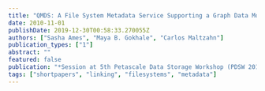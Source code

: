 ```yaml
---
title: "QMDS: A File System Metadata Service Supporting a Graph Data Model-Based Query Language"
date: 2010-11-01
publishDate: 2019-12-30T00:58:33.270055Z
authors: ["Sasha Ames", "Maya B. Gokhale", "Carlos Maltzahn"]
publication_types: ["1"]
abstract: ""
featured: false
publication: "*Session at 5th Petascale Data Storage Workshop (PDSW 2010), co-located with Supercomputing 2010*"
tags: ["shortpapers", "linking", "filesystems", "metadata"]
---
```


